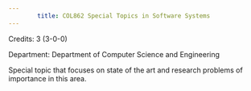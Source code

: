 ```yaml
---
        title: COL862 Special Topics in Software Systems
---
```

Credits: 3 (3-0-0)

Department: Department of Computer Science and Engineering

Special topic that focuses on state of the art and research problems of importance in this area.